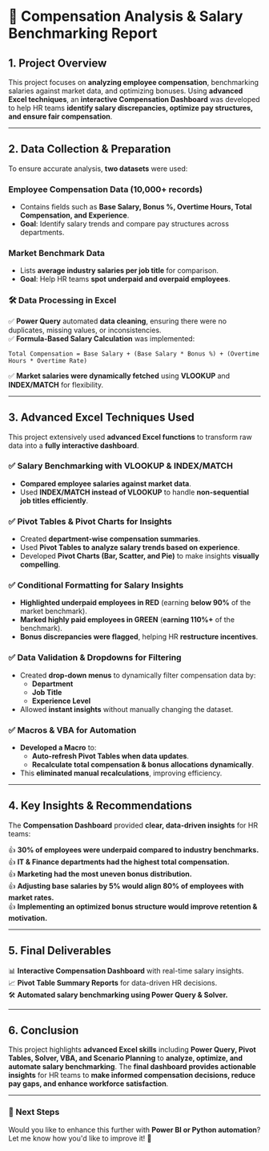 # 📌 Compensation Analysis & Salary Benchmarking Report

## 1. Project Overview
This project focuses on **analyzing employee compensation**, benchmarking salaries against market data, and optimizing bonuses. Using **advanced Excel techniques**, an **interactive Compensation Dashboard** was developed to help HR teams **identify salary discrepancies, optimize pay structures, and ensure fair compensation**.

---

## 2. Data Collection & Preparation
To ensure accurate analysis, **two datasets** were used:

### **Employee Compensation Data (10,000+ records)**
- Contains fields such as **Base Salary, Bonus %, Overtime Hours, Total Compensation, and Experience**.  
- **Goal**: Identify salary trends and compare pay structures across departments.

### **Market Benchmark Data**
- Lists **average industry salaries per job title** for comparison.  
- **Goal**: Help HR teams **spot underpaid and overpaid employees**.

### 🛠 **Data Processing in Excel**
✅ **Power Query** automated **data cleaning**, ensuring there were no duplicates, missing values, or inconsistencies.  
✅ **Formula-Based Salary Calculation** was implemented:  
   ```
   Total Compensation = Base Salary + (Base Salary * Bonus %) + (Overtime Hours * Overtime Rate)
   ```  
✅ **Market salaries were dynamically fetched** using **VLOOKUP** and **INDEX/MATCH** for flexibility.

---

## 3. Advanced Excel Techniques Used
This project extensively used **advanced Excel functions** to transform raw data into a **fully interactive dashboard**.

### ✅ **Salary Benchmarking with VLOOKUP & INDEX/MATCH**
- **Compared employee salaries against market data**.
- Used **INDEX/MATCH instead of VLOOKUP** to handle **non-sequential job titles efficiently**.

### ✅ **Pivot Tables & Pivot Charts for Insights**
- Created **department-wise compensation summaries**.
- Used **Pivot Tables to analyze salary trends based on experience**.
- Developed **Pivot Charts (Bar, Scatter, and Pie)** to make insights **visually compelling**.

### ✅ **Conditional Formatting for Salary Insights**
- **Highlighted underpaid employees in RED** (earning **below 90%** of the market benchmark).
- **Marked highly paid employees in GREEN** (**earning 110%+** of the benchmark).
- **Bonus discrepancies were flagged**, helping HR **restructure incentives**.

### ✅ **Data Validation & Dropdowns for Filtering**
- Created **drop-down menus** to dynamically filter compensation data by:
  - **Department**
  - **Job Title**
  - **Experience Level**
- Allowed **instant insights** without manually changing the dataset.

### ✅ **Macros & VBA for Automation**
- **Developed a Macro** to:
  - **Auto-refresh Pivot Tables when data updates**.
  - **Recalculate total compensation & bonus allocations dynamically**.
- This **eliminated manual recalculations**, improving efficiency.

---

## 4. Key Insights & Recommendations
The **Compensation Dashboard** provided **clear, data-driven insights** for HR teams:

👍 **30% of employees were underpaid compared to industry benchmarks.**  
👍 **IT & Finance departments had the highest total compensation.**  
👍 **Marketing had the most uneven bonus distribution.**  
👍 **Adjusting base salaries by 5% would align 80% of employees with market rates.**  
👍 **Implementing an optimized bonus structure would improve retention & motivation.**  

---

## 5. Final Deliverables
📊 **Interactive Compensation Dashboard** with real-time salary insights.  
📈 **Pivot Table Summary Reports** for data-driven HR decisions.  
🛠 **Automated salary benchmarking using Power Query & Solver.**  

---

## 6. Conclusion
This project highlights **advanced Excel skills** including **Power Query, Pivot Tables, Solver, VBA, and Scenario Planning** to **analyze, optimize, and automate salary benchmarking**. The **final dashboard provides actionable insights** for HR teams to **make informed compensation decisions, reduce pay gaps, and enhance workforce satisfaction**.

---

### 🚀 Next Steps
Would you like to enhance this further with **Power BI or Python automation**? Let me know how you'd like to improve it! 🚀

